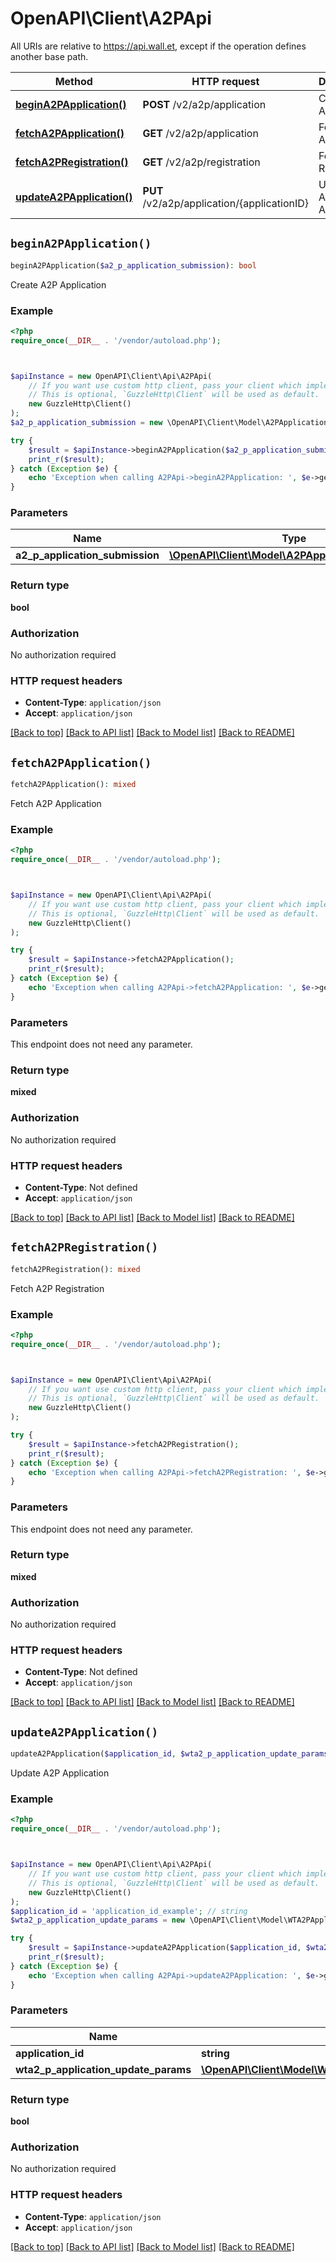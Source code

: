 # OpenAPI\Client\A2PApi

All URIs are relative to https://api.wall.et, except if the operation defines another base path.

| Method | HTTP request | Description |
| ------------- | ------------- | ------------- |
| [**beginA2PApplication()**](A2PApi.md#beginA2PApplication) | **POST** /v2/a2p/application | Create A2P Application |
| [**fetchA2PApplication()**](A2PApi.md#fetchA2PApplication) | **GET** /v2/a2p/application | Fetch A2P Application |
| [**fetchA2PRegistration()**](A2PApi.md#fetchA2PRegistration) | **GET** /v2/a2p/registration | Fetch A2P Registration |
| [**updateA2PApplication()**](A2PApi.md#updateA2PApplication) | **PUT** /v2/a2p/application/{applicationID} | Update A2P Application |


## `beginA2PApplication()`

```php
beginA2PApplication($a2_p_application_submission): bool
```

Create A2P Application

### Example

```php
<?php
require_once(__DIR__ . '/vendor/autoload.php');



$apiInstance = new OpenAPI\Client\Api\A2PApi(
    // If you want use custom http client, pass your client which implements `GuzzleHttp\ClientInterface`.
    // This is optional, `GuzzleHttp\Client` will be used as default.
    new GuzzleHttp\Client()
);
$a2_p_application_submission = new \OpenAPI\Client\Model\A2PApplicationSubmission(); // \OpenAPI\Client\Model\A2PApplicationSubmission

try {
    $result = $apiInstance->beginA2PApplication($a2_p_application_submission);
    print_r($result);
} catch (Exception $e) {
    echo 'Exception when calling A2PApi->beginA2PApplication: ', $e->getMessage(), PHP_EOL;
}
```

### Parameters

| Name | Type | Description  | Notes |
| ------------- | ------------- | ------------- | ------------- |
| **a2_p_application_submission** | [**\OpenAPI\Client\Model\A2PApplicationSubmission**](../Model/A2PApplicationSubmission.md)|  | |

### Return type

**bool**

### Authorization

No authorization required

### HTTP request headers

- **Content-Type**: `application/json`
- **Accept**: `application/json`

[[Back to top]](#) [[Back to API list]](../../README.md#endpoints)
[[Back to Model list]](../../README.md#models)
[[Back to README]](../../README.md)

## `fetchA2PApplication()`

```php
fetchA2PApplication(): mixed
```

Fetch A2P Application

### Example

```php
<?php
require_once(__DIR__ . '/vendor/autoload.php');



$apiInstance = new OpenAPI\Client\Api\A2PApi(
    // If you want use custom http client, pass your client which implements `GuzzleHttp\ClientInterface`.
    // This is optional, `GuzzleHttp\Client` will be used as default.
    new GuzzleHttp\Client()
);

try {
    $result = $apiInstance->fetchA2PApplication();
    print_r($result);
} catch (Exception $e) {
    echo 'Exception when calling A2PApi->fetchA2PApplication: ', $e->getMessage(), PHP_EOL;
}
```

### Parameters

This endpoint does not need any parameter.

### Return type

**mixed**

### Authorization

No authorization required

### HTTP request headers

- **Content-Type**: Not defined
- **Accept**: `application/json`

[[Back to top]](#) [[Back to API list]](../../README.md#endpoints)
[[Back to Model list]](../../README.md#models)
[[Back to README]](../../README.md)

## `fetchA2PRegistration()`

```php
fetchA2PRegistration(): mixed
```

Fetch A2P Registration

### Example

```php
<?php
require_once(__DIR__ . '/vendor/autoload.php');



$apiInstance = new OpenAPI\Client\Api\A2PApi(
    // If you want use custom http client, pass your client which implements `GuzzleHttp\ClientInterface`.
    // This is optional, `GuzzleHttp\Client` will be used as default.
    new GuzzleHttp\Client()
);

try {
    $result = $apiInstance->fetchA2PRegistration();
    print_r($result);
} catch (Exception $e) {
    echo 'Exception when calling A2PApi->fetchA2PRegistration: ', $e->getMessage(), PHP_EOL;
}
```

### Parameters

This endpoint does not need any parameter.

### Return type

**mixed**

### Authorization

No authorization required

### HTTP request headers

- **Content-Type**: Not defined
- **Accept**: `application/json`

[[Back to top]](#) [[Back to API list]](../../README.md#endpoints)
[[Back to Model list]](../../README.md#models)
[[Back to README]](../../README.md)

## `updateA2PApplication()`

```php
updateA2PApplication($application_id, $wta2_p_application_update_params): bool
```

Update A2P Application

### Example

```php
<?php
require_once(__DIR__ . '/vendor/autoload.php');



$apiInstance = new OpenAPI\Client\Api\A2PApi(
    // If you want use custom http client, pass your client which implements `GuzzleHttp\ClientInterface`.
    // This is optional, `GuzzleHttp\Client` will be used as default.
    new GuzzleHttp\Client()
);
$application_id = 'application_id_example'; // string
$wta2_p_application_update_params = new \OpenAPI\Client\Model\WTA2PApplicationUpdateParams(); // \OpenAPI\Client\Model\WTA2PApplicationUpdateParams

try {
    $result = $apiInstance->updateA2PApplication($application_id, $wta2_p_application_update_params);
    print_r($result);
} catch (Exception $e) {
    echo 'Exception when calling A2PApi->updateA2PApplication: ', $e->getMessage(), PHP_EOL;
}
```

### Parameters

| Name | Type | Description  | Notes |
| ------------- | ------------- | ------------- | ------------- |
| **application_id** | **string**|  | |
| **wta2_p_application_update_params** | [**\OpenAPI\Client\Model\WTA2PApplicationUpdateParams**](../Model/WTA2PApplicationUpdateParams.md)|  | |

### Return type

**bool**

### Authorization

No authorization required

### HTTP request headers

- **Content-Type**: `application/json`
- **Accept**: `application/json`

[[Back to top]](#) [[Back to API list]](../../README.md#endpoints)
[[Back to Model list]](../../README.md#models)
[[Back to README]](../../README.md)
